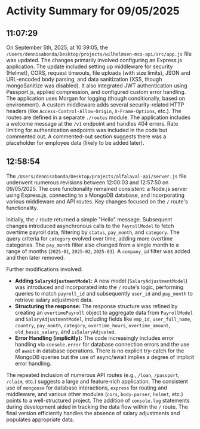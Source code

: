# Activity Summary for 09/05/2025

## 11:07:29
On September 5th, 2025, at 10:39:05, the `/Users/dennisabonda/Desktop/projects/wilhelmsen-mcs-api/src/app.js` file was updated.  The changes primarily involved configuring an Express.js application.  The update included setting up middleware for security (Helmet), CORS, request timeouts, file uploads (with size limits), JSON and URL-encoded body parsing, and data sanitization (XSS, though mongoSanitize was disabled).  It also integrated  JWT authentication using Passport.js,  applied compression, and configured custom error handling.  The application uses Morgan for logging (though conditionally, based on environment).  A custom middleware adds several security-related HTTP headers (like `Access-Control-Allow-Origin`, `X-Frame-Options`, etc.). The routes are defined in a separate `./routes` module.  The application includes a welcome message at the `/v1` endpoint and handles 404 errors.  Rate limiting for authentication endpoints was included in the code but commented out.  A commented-out section suggests there was a placeholder for employee data (likely to be added later).


## 12:58:54
The `/Users/dennisabonda/Desktop/projects/alfalaval-api/server.js` file underwent numerous revisions between 12:00:03 and 12:57:50 on 09/05/2025.  The core functionality remained consistent: a Node.js server using Express.js, connecting to a MongoDB database, and incorporating various middleware and API routes.  Key changes focused on the `/` route's functionality.

Initially, the `/` route returned a simple "Hello" message.  Subsequent changes introduced asynchronous calls to the `PayrollModel` to fetch overtime payroll data, filtering by `status`, `pay_month`, and `category`.  The query criteria for `category` evolved over time, adding more overtime categories.  The `pay_month` filter also changed from a single month to a range of months (`2025-01`, `2025-02`, `2025-03`).  A `company_id` filter was added and then later removed.

Further modifications involved:

* **Adding `SalaryAdjustmentModel`:**  A new model (`SalaryAdjustmentModel`) was introduced and incorporated into the `/` route's logic, performing queries to match `payroll_id` and subsequently `user_id` and `pay_month` to retrieve salary adjustment data.
* **Structuring the response:**  The response structure was refined by creating an `overtimePayroll` object to aggregate data from `PayrollModel` and `SalaryAdjustmentModel`, including fields like `emp_id`, `user_full_name`, `country`, `pay_month`, `category`, `overtime_hours`, `overtime_amount`, `old_basic_salary`, and `isSalaryAdjusted`.
* **Error Handling (implicitly):** The code increasingly includes error handling via `console.error` for database connection errors and the use of `await` in database operations.  There is no explicit try-catch for the MongoDB queries but the use of async/await implies a degree of implicit error handling.

The repeated inclusion of numerous API routes (e.g., `/loan`, `/passport`, `/claim`, etc.) suggests a large and feature-rich application.  The consistent use of `mongoose` for database interactions, `express` for routing and middleware, and various other modules (`cors`, `body-parser`, `helmet`, etc.) points to a well-structured project.  The addition of `console.log` statements during development aided in tracking the data flow within the `/` route.  The final version efficiently handles the absence of salary adjustments and populates appropriate data.

